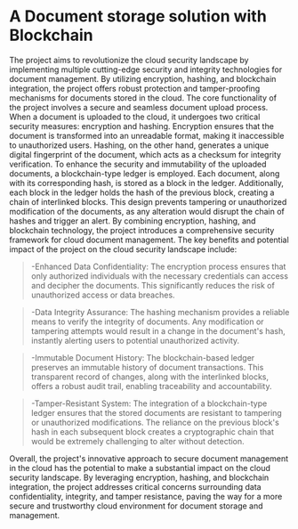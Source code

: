 # A Document storage solution with Blockchain

The project aims to revolutionize the cloud security landscape by implementing multiple cutting-edge security and integrity technologies for document management. By utilizing encryption, hashing, and blockchain integration, the project offers robust protection and tamper-proofing mechanisms for documents stored in the cloud.
The core functionality of the project involves a secure and seamless document upload process. When a document is uploaded to the cloud, it undergoes two critical security measures: encryption and hashing. Encryption ensures that the document is transformed into an unreadable format, making it inaccessible to unauthorized users. Hashing, on the other hand, generates a unique digital fingerprint of the document, which acts as a checksum for integrity verification.
To enhance the security and immutability of the uploaded documents, a blockchain-type ledger is employed. Each document, along with its corresponding hash, is stored as a block in the ledger. Additionally, each block in the ledger holds the hash of the previous block, creating a chain of interlinked blocks. This design prevents tampering or unauthorized modification of the documents, as any alteration would disrupt the chain of hashes and trigger an alert.
By combining encryption, hashing, and blockchain technology, the project introduces a comprehensive security framework for cloud document management. The key benefits and potential impact of the project on the cloud security landscape include:
>
>-Enhanced Data Confidentiality: The encryption process ensures that only authorized individuals with the necessary credentials can access and decipher the documents. This significantly reduces the risk of unauthorized access or data breaches.

>-Data Integrity Assurance: The hashing mechanism provides a reliable means to verify the integrity of documents. Any modification or tampering attempts would result in a change in the document's hash, instantly alerting users to potential unauthorized activity.

>-Immutable Document History: The blockchain-based ledger preserves an immutable history of document transactions. This transparent record of changes, along with the interlinked blocks, offers a robust audit trail, enabling traceability and accountability.

>-Tamper-Resistant System: The integration of a blockchain-type ledger ensures that the stored documents are resistant to tampering or unauthorized modifications. The reliance on the previous block's hash in each subsequent block creates a cryptographic chain that would be extremely challenging to alter without detection.

Overall, the project's innovative approach to secure document management in the cloud has the potential to make a substantial impact on the cloud security landscape. By leveraging encryption, hashing, and blockchain integration, the project addresses critical concerns surrounding data confidentiality, integrity, and tamper resistance, paving the way for a more secure and trustworthy cloud environment for document storage and management.
